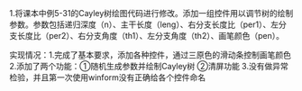 1.将课本中例5-31的Cayley树绘图代码进行修改。添加一组控件用以调节树的绘制参数。参数包括递归深度（n）、主干长度（leng）、右分支长度比（per1）、左分支长度比（per2）、右分支角度（th1）、左分支角度（th2）、画笔颜色（pen）。

实现情况：1.完成了基本要求，添加各种控件，通过三原色的滑动条控制画笔颜色
 2.添加了两个功能：①随机生成参数并绘制Cayley树 ②清屏功能
 3.没有做异常检验，并且第一次使用winform没有正确给各个控件命名
